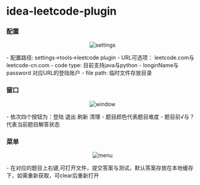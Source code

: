 # idea-leetcode-plugin


### 配置
<p align="center">
  <img src="https://github.com/shuzijun/idea-leetcode-plugin/blob/master/doc/settings.png" alt="settings"/>
</p>
 - 配置路径: settings->tools->leetcode plugin
  - URL可选项： leetcode.com与leetcode-cn.com
  - code type: 目前支持java与python
  - longinName与password 对应URL的登陆账户
  - file path: 临时文件存放目录

### 窗口
<p align="center">
  <img src="https://github.com/shuzijun/idea-leetcode-plugin/blob/master/doc/window.png" alt="window"/>
</p>
 - 依次四个按钮为：登陆 退出 刷新 清理
 - 题目颜色代表题目难度
 - 题目前√与？代表当前题目解答状态
 
### 菜单
<p align="center">
  <img src="https://github.com/shuzijun/idea-leetcode-plugin/blob/master/doc/menu.png" alt="menu"/>
</p>
 - 在对应的题目上右键,可打开文件，提交答案与测试，默认答案存放在本地缓存下，如需重新获取，可clear后重新打开
